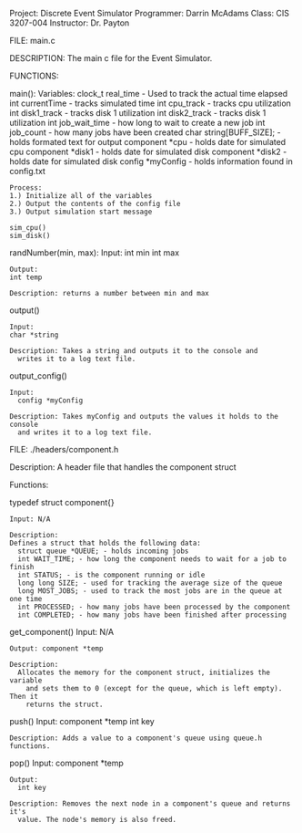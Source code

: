 Project: Discrete Event Simulator
Programmer: Darrin McAdams
Class: CIS 3207-004
Instructor: Dr. Payton

FILE: main.c

DESCRIPTION: The main c file for the Event Simulator.

FUNCTIONS:

  main():
    Variables:
    clock_t real_time - Used to track the actual time elapsed
    int currentTime - tracks simulated time
    int cpu_track - tracks cpu utilization
    int disk1_track - tracks disk 1 utilization
    int disk2_track - tracks disk 1 utilization
    int job_wait_time - how long to wait to create a new job
    int job_count - how many jobs have been created
    char string[BUFF_SIZE]; - holds formated text for output
    component *cpu - holds date for simulated cpu
    component *disk1 - holds date for simulated disk
    component *disk2 - holds date for simulated disk
    config *myConfig - holds information found in config.txt

    Process:
    1.) Initialize all of the variables
    2.) Output the contents of the config file
    3.) Output simulation start message

    sim_cpu()
    sim_disk()

  randNumber(min, max):
    Input:
    int min
    int max

    Output:
    int temp

    Description: returns a number between min and max

  output()

    Input:
    char *string

    Description: Takes a string and outputs it to the console and
      writes it to a log text file.

  output_config()

    Input:
      config *myConfig

    Description: Takes myConfig and outputs the values it holds to the console
      and writes it to a log text file.


FILE: ./headers/component.h

Description: A header file that handles the component struct

Functions:

  typedef struct component{}

    Input: N/A

    Description:
    Defines a struct that holds the following data:
      struct queue *QUEUE; - holds incoming jobs
      int WAIT_TIME; - how long the component needs to wait for a job to finish
      int STATUS; - is the component running or idle
      long long SIZE; - used for tracking the average size of the queue
      long MOST_JOBS; - used to track the most jobs are in the queue at one time
      int PROCESSED; - how many jobs have been processed by the component
      int COMPLETED; - how many jobs have been finished after processing

  get_component()
    Input: N/A

    Output: component *temp

    Description:
      Allocates the memory for the component struct, initializes the variable
        and sets them to 0 (except for the queue, which is left empty). Then it
        returns the struct.

  push()
    Input:
      component *temp
      int key

    Description: Adds a value to a component's queue using queue.h functions.  

  pop()
    Input:
      component *temp

    Output:
      int key

    Description: Removes the next node in a component's queue and returns it's
      value. The node's memory is also freed.
